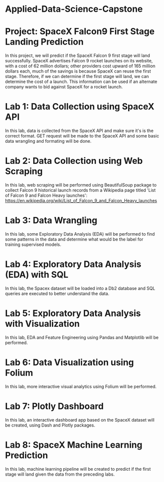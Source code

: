 # Applied-Data-Science-Capstone

# Project: SpaceX Falcon9 First Stage Landing Prediction

In this project, we will predict if the SpaceX Falcon 9 first stage will land successfully.
SpaceX advertises Falcon 9 rocket launches on its website, with a cost of 62 million dollars; other providers cost upward of 165 million dollars each, much of the savings is because SpaceX can reuse the first stage. Therefore, if we can determine if the first stage will land, we can determine the cost of a launch. This information can be used if an alternate company wants to bid against SpaceX for a rocket launch.


# Lab 1: Data Collection using SpaceX API
In this lab, data is collected from the SpaceX API and make sure it's is the correct format. GET request will be made to the SpaceX API and some basic data wrangling and formating will be done.

# Lab 2: Data Collection using Web Scraping
In this lab, web scraping will be performed using BeautifulSoup package to collect Falcon 9 historical launch records from a Wikipedia page titled 'List of Falcon 9 and Falcon Heavy launches': https://en.wikipedia.org/wiki/List_of_Falcon_9_and_Falcon_Heavy_launches

# Lab 3: Data Wrangling
In this lab, some Exploratory Data Analysis (EDA) will be performed to find some patterns in the data and determine what would be the label for training supervised models.

# Lab 4: Exploratory Data Analysis (EDA) with SQL
In this lab, the Spacex dataset will be loaded into a Db2 database and SQL queries are executed to better understand the data.

# Lab 5: Exploratory Data Analysis with Visualization
In this lab, EDA and Feature Engineering using Pandas and Matplotlib will be performed.

# Lab 6: Data Visualization using Folium
In this lab, more interactive visual analytics using Folium will be performed.

# Lab 7: Plotly Dashboard
In this lab, an interactive dashboard app based on the SpaceX dataset will be created, using Dash and Plotly packages.

# Lab 8: SpaceX Machine Learning Prediction
In this lab, machine learning pipeline will be created to predict if the first stage will land given the data from the preceding labs.
